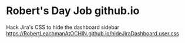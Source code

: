# Robert's Day Job github.io
Hack Jira's CSS to hide the dashboard sidebar
https://RobertLeachmanAtOCHIN.github.io/hideJiraDashboard.user.css
